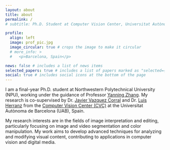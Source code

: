 ```yaml
---
layout: about
title: about
permalink: /
# subtitle: Ph.D. Student at Computer Vision Center, Universitat Autònoma de Barcelona, Sapin, and Northwestern Polytechnical University, China.

profile:
  align: left
  image: prof_pic.jpg
  image_circular: true # crops the image to make it circular
  # more_info: >
  #   <p>Barcelona, Spain</p>

news: false # includes a list of news items
selected_papers: true # includes a list of papers marked as "selected={true}"
social: true # includes social icons at the bottom of the page
---
```


I am a final-year Ph.D. student at Northwestern Polytechnical University (NPU), working under the guidance of Professor [Yanning Zhang](https://teacher.nwpu.edu.cn/ynzhang.html). My research is co-supervised by Dr. [Javier Vazquez Corral](https://www.jvazquez-corral.net/) and Dr. [Luis Herranz](https://scholar.google.com/citations?user=TIUdKu4AAAAJ&hl=en) from the [Computer Vision Center (CVC)](https://www.cvc.uab.es/) at the Universitat Autònoma de Barcelona (UAB), Spain. 

My research interests are in the fields of image interpretation and editing, particularly focusing on image and video segmentation and color manipulation. My work aims to develop advanced techniques for analyzing and modifying visual content, contributing to applications in computer vision and digital media.